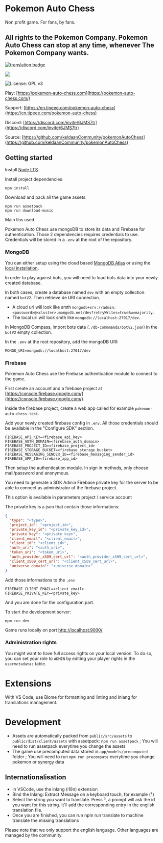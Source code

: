 # Pokemon Auto Chess

Non profit game. For fans, by fans.

## All rights to the Pokemon Company. Pokemon Auto Chess can stop at any time, whenever The Pokemon Company wants.

[![translation badge](https://inlang.com/badge?url=github.com/keldaanCommunity/pokemonAutoChess)](https://inlang.com/editor/github.com/keldaanCommunity/pokemonAutoChess?ref=badge)

<a href="https://discord.gg/6JMS7tr">
<img src="https://img.shields.io/discord/737230355039387749.svg?style=for-the-badge&colorB=7581dc&logo=discord&logoColor=white">
</a>

![License: GPL v3](https://img.shields.io/badge/License-GPLv3-blue.svg)

Play: [https://pokemon-auto-chess.com](https://pokemon-auto-chess.com/)

Support: [https://en.tipeee.com/pokemon-auto-chess](https://en.tipeee.com/pokemon-auto-chess)

Discord: [https://discord.com/invite/6JMS7tr](https://discord.com/invite/6JMS7tr)

Source: [https://github.com/keldaanCommunity/pokemonAutoChess](https://github.com/keldaanCommunity/pokemonAutoChess)

## Getting started

Install [Node LTS](https://nodejs.org/en).

Install project dependencies:
```
npm install
```

Download and pack all the game assets:
```
npm run assetpack
npm run download-music
```

Main libs used

Pokemon Auto Chess use mongoDB to store its data and Firebase for authentication. Those 2 dependencies requires credentials to use. Credentials will be stored in a `.env` at the root of the repository.

### MongoDB

You can either setup using the cloud based [MongoDB Atlas](https://www.mongodb.com/atlas/database) or using the [local installation](https://www.mongodb.com/try/download/community).

In order to play against bots, you will need to load bots data into your newly created database.

In both cases, create a database named `dev` with an empty collection named `botV2`. Then retrieve de URI connection.

- A cloud uri will look like smth `mongodb+srv://admin:<password>@<cluster>.mongodb.net/dev?retryWrites=true&w=majority`.
- The local uri will look smth like `mongodb://localhost:27017/dev`.

In MongoDB Compass, import bots data (`./db-commmands/botv2.json`) in the `botV2` empty collection.

In the `.env` at the root repository, add the mongoDB URI:

```
MONGO_URI=mongodb://localhost:27017/dev
```

### Firebase

Pokemon Auto Chess use the Firebase authentication module to connect to the game.

First create an account and a firebase project at [https://console.firebase.google.com/](https://console.firebase.google.com/).

Inside the firebase project, create a web app called for example `pokemon-auto-chess-test`.

Add your newly created firebase config in `.env`. All those credentials should be available in the "Configure SDK" section.

```
FIREBASE_API_KEY=<firebase_api_key>
FIREBASE_AUTH_DOMAIN=<firebase_auth_domain>
FIREBASE_PROJECT_ID=<firebase_project_id>
FIREBASE_STORAGE_BUCKET=<firebase_storage_bucket>
FIREBASE_MESSAGING_SENDER_ID=<firebase_messaging_sender_id>
FIREBASE_APP_ID=<firebase_app_id>
```

Then setup the authentication module. In sign in methods, only choose mail/password and anonymous.

You need to generate a SDK Admin Firebase private key for the server to be able to connect as administrator of the firebase project.

This option is available in parameters project / service account

The private key is a json that contain those informations:

```json
{
  "type": "<type>",
  "project_id": "<project_id>",
  "private_key_id": "<private_key_id>",
  "private_key": "<private_key>",
  "client_email": "<client_email>",
  "client_id": "<client_id>",
  "auth_uri": "<auth_uri>",
  "token_uri": "<token_uri>",
  "auth_provider_x509_cert_url": "<auth_provider_x509_cert_url>",
  "client_x509_cert_url": "<client_x509_cert_url>",
  "universe_domain": "<universe_domain>"
}
```

Add those informations to the `.env`

```
FIREBASE_CLIENT_EMAIL=<client_email>
FIREBASE_PRIVATE_KEY=<private_key>
```

And you are done for the configuration part.

To start the development server:

```
npm run dev
```

Game runs locally on port [http://localhost:9000/](http://localhost:9000/)

### Administration rights

You might want to have full access rights on your local version. To do so, you can set your role to `ADMIN` by editing your player rights in the `usermetadatas` table.

# Extensions

With VS Code, use Biome for formatting and linting and Inlang for translations management.

# Development

- Assets are automatically packed from `public/src/assets` to `public/dist/client/assets` with assetpack: `npm run assetpack` ; You will need to run assetpack everytime you change the assets
- The game use precomputed data stored in `app/models/precomputed` folder ; You will need to run `npm run precompute` everytime you change pokemon or synergy data

## Internationalisation

- In VSCode, use the inlang (i18n) extension
- Bind the Inlang: Extract Message on a keyboard touch, for example (²)
- Select the string you want to translate. Press ², a prompt will ask the id you want for this string. It'll add the corresponding entry in the english translation file.
- Once you are finished, you can run npm run translate to machine translate the missing translations

Please note that we only support the english language. Other languages are managed by the community.
